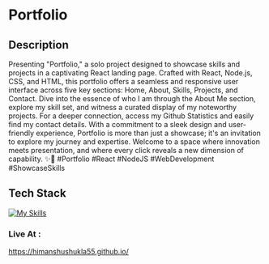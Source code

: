 # Portfolio

## Description 
Presenting "Portfolio," a solo project designed to showcase skills and projects in a captivating React landing page. Crafted with React, Node.js, CSS, and HTML, this portfolio offers a seamless and responsive user interface across five key sections: Home, About, Skills, Projects, and Contact. Dive into the essence of who I am through the About Me section, explore my skill set, and witness a curated display of my noteworthy projects. For a deeper connection, access my Github Statistics and easily find my contact details. With a commitment to a sleek design and user-friendly experience, Portfolio is more than just a showcase; it's an invitation to explore my journey and expertise. Welcome to a space where innovation meets presentation, and where every click reveals a new dimension of capability. ✨🚀 #Portfolio #React #NodeJS #WebDevelopment #ShowcaseSkills

## Tech Stack
[![My Skills](https://skillicons.dev/icons?i=js,html,css,react)](https://skillicons.dev)

### Live At : 
https://himanshushukla55.github.io/
